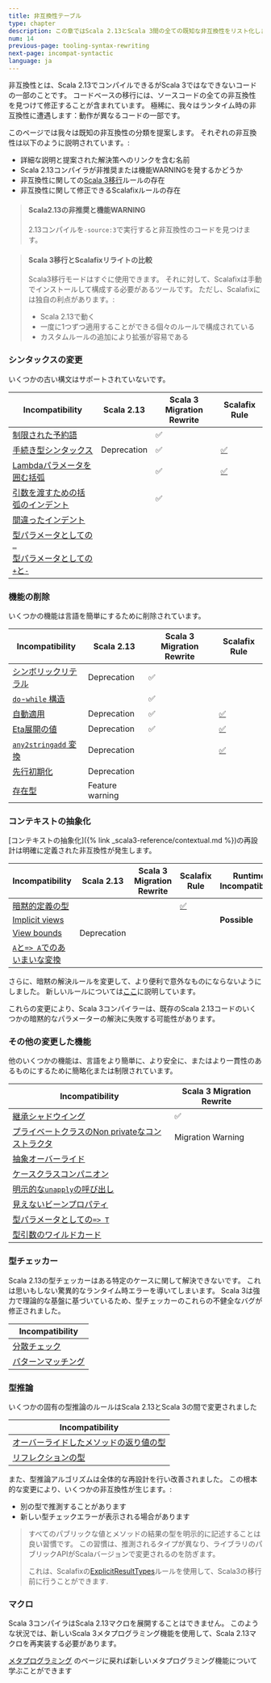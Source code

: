 ```yaml
---
title: 非互換性テーブル
type: chapter
description: この章ではScala 2.13とScala 3間の全ての既知な非互換性をリスト化します  
num: 14
previous-page: tooling-syntax-rewriting
next-page: incompat-syntactic
language: ja
---
```


非互換性とは、Scala 2.13でコンパイルできるがScala 3ではなできないコードの一部のことです。
コードベースの移行には、ソースコードの全ての非互換性を見つけて修正することが含まれています。
極稀に、我々はランタイム時の非互換性に遭遇します：動作が異なるコードの一部です。

このページでは我々は既知の非互換性の分類を提案します。
それぞれの非互換性は以下のように説明されています。:
 - 詳細な説明と提案された解決策へのリンクを含む名前
 - Scala 2.13コンパイラが非推奨または機能WARNINGを発するかどうか
 - 非互換性に関しての[Scala 3移行](tooling-migration-mode.html)ルールの存在
 - 非互換性に関して修正できるScalafixルールの存在

> #### Scala2.13の非推奨と機能WARNING
> 2.13コンパイルを`-source:3`で実行すると非互換性のコードを見つけます。

> #### Scala 3移行とScalafixリライトの比較
> Scala3移行モードはすぐに使用できます。
> それに対して、Scalafixは手動でインストールして構成する必要があるツールです。
> ただし、Scalafixには独自の利点があります。:
> - Scala 2.13で動く
> - 一度に1つずつ適用することができる個々のルールで構成されている
> - カスタムルールの追加により拡張が容易である

### シンタックスの変更

いくつかの古い構文はサポートされていないです。

|Incompatibility|Scala 2.13|Scala 3 Migration Rewrite|Scalafix Rule|
|--- |--- |--- |--- |
|[制限された予約語](incompat-syntactic.html#制限された予約語)||✅||
|[手続き型シンタックス](incompat-syntactic.html#手続き型シンタックス)|Deprecation|✅|[✅](https://scalacenter.github.io/scalafix/docs/rules/ProcedureSyntax.html)|
|[Lambdaパラメータを囲む括弧](incompat-syntactic.html#lambdaパラメータを囲む括弧)||✅|[✅](https://github.com/ohze/scala-rewrites/tree/dotty/#fixscala213parensaroundlambda)|
|[引数を渡すための括弧のインデント](incompat-syntactic.html#引数を渡すための括弧のインデント)||✅||
|[間違ったインデント](incompat-syntactic.html#間違ったインデント)||||
|[型パラメータとしての`_`](incompat-syntactic.html#型パラメータとしての_)||||
|[型パラメータとしての`+`と`-`](incompat-syntactic.html#型パラメータとしてのと-)||||

### 機能の削除

いくつかの機能は言語を簡単にするために削除されています。

|Incompatibility|Scala 2.13|Scala 3 Migration Rewrite|Scalafix Rule|
|--- |--- |--- |--- |
|[シンボリックリテラル](incompat-dropped-features.html#シンボリックリテラル)|Deprecation|✅||
|[`do`-`while` 構造](incompat-dropped-features.html#do-while-構造)||✅||
|[自動適用](incompat-dropped-features.html#自動適用)|Deprecation|✅|[✅](https://github.com/scala/scala-rewrites/blob/main/rewrites/src/main/scala/fix/scala213/ExplicitNonNullaryApply.scala)|
|[Eta展開の値](incompat-dropped-features.html#eta展開の値)|Deprecation|✅|[✅](https://github.com/scala/scala-rewrites/blob/main/rewrites/src/main/scala/fix/scala213/ExplicitNullaryEtaExpansion.scala)|
|[`any2stringadd` 変換](incompat-dropped-features.html#any2stringadd-変換)|Deprecation||[✅](https://github.com/scala/scala-rewrites/blob/main/rewrites/src/main/scala/fix/scala213/Any2StringAdd.scala)|
|[先行初期化](incompat-dropped-features.html#先行初期化)|Deprecation|||
|[存在型](incompat-dropped-features.html#存在型)|Feature warning|||

### コンテキストの抽象化

[コンテキストの抽象化]({% link _scala3-reference/contextual.md %})の再設計は明確に定義された非互換性が発生します。

|Incompatibility|Scala 2.13|Scala 3 Migration Rewrite|Scalafix Rule|Runtime Incompatibility|
|--- |--- |--- |--- |--- |
|[暗黙的定義の型](incompat-contextual-abstractions.html#暗黙的定義の型)|||[✅](https://github.com/ohze/scala-rewrites#fixexplicittypesexplicitimplicittypes)||
|[Implicit views](incompat-contextual-abstractions.html#implicit-views)||||**Possible**|
|[View bounds](incompat-contextual-abstractions.html#view-bounds)|Deprecation||||
|[`A`と`=> A`でのあいまいな変換](incompat-contextual-abstractions.html#aと-aでのあいまいな変換)|||||

さらに、暗黙の解決ルールを変更して、より便利で意外なものにならないようにしました。
新しいルールについては[ここ](/scala3/reference/changed-features/implicit-resolution.html)に説明しています。

これらの変更により、Scala 3コンパイラーは、既存のScala 2.13コードのいくつかの暗黙的なパラメーターの解決に失敗する可能性があります。

### その他の変更した機能

他のいくつかの機能は、言語をより簡単に、より安全に、またはより一貫性のあるものにするために簡略化または制限されています。

|Incompatibility|Scala 3 Migration Rewrite|
|--- |--- |
|[継承シャドウイング](incompat-other-changes.html#継承シャドウイング)|✅|
|[プライベートクラスのNon privateなコンストラクタ](incompat-other-changes.html#プライベートクラスのnon-privateなコンストラクタ)|Migration Warning|
|[抽象オーバーライド](incompat-other-changes.html#抽象オーバーライド)||
|[ケースクラスコンパニオン](incompat-other-changes.html#ケースクラスコンパニオン)||
|[明示的な`unapply`の呼び出し](incompat-other-changes.html#明示的なunapplyの呼び出し)||
|[見えないビーンプロパティ](incompat-other-changes.html#見えないビーンプロパティ)||
|[型パラメータとしての`=> T`](incompat-other-changes.html#型パラメータとしての-t)||
|[型引数のワイルドカード](incompat-other-changes.html#型引数のワイルドカード)||

### 型チェッカー

Scala 2.13の型チェッカーはある特定のケースに関して解決できないです。
これは思いもしない驚異的なランタイム時エラーを導いてしまいます。
Scala 3は強力で理論的な基盤に基づいているため、型チェッカーのこれらの不健全なバグが修正されました。

|Incompatibility|
|--- |
|[分散チェック](incompat-type-checker.html#分散チェックの不具合修正)|
|[パターンマッチング](incompat-type-checker.html#パターンマッチングの不具合修正)|

### 型推論

いくつかの固有の型推論のルールはScala 2.13とScala 3の間で変更されました

|Incompatibility|
|--- |
|[オーバーライドしたメソッドの返り値の型](incompat-type-inference.html#オーバーライドしたメソッドの返り値の型)|
|[リフレクションの型](incompat-type-inference.html#リフレクションの型)|

また、型推論アルゴリズムは全体的な再設計を行い改善されました。
この根本的な変更により、いくつかの非互換性が生じます。:
- 別の型で推測することがあります
- 新しい型チェックエラーが表示される場合があります

> すべてのパブリックな値とメソッドの結果の型を明示的に記述することは良い習慣です。
> この習慣は、推測されるタイプが異なり、ライブラリのパブリックAPIがScalaバージョンで変更されるのを防ぎます。
> 
> これは、Scalafixの[ExplicitResultTypes](https://scalacenter.github.io/scalafix/docs/rules/ExplicitResultTypes.html)ルールを使用して、Scala3の移行前に行うことができます.

### マクロ

Scala 3コンパイラはScala 2.13マクロを展開することはできません。
このような状況では、新しいScala 3メタプログラミング機能を使用して、Scala 2.13マクロを再実装する必要があります。

[メタプログラミング](compatibility-metaprogramming.html) のページに戻れば新しいメタプログラミング機能について学ぶことができます
